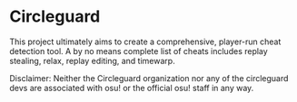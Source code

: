 # Circleguard
This project ultimately aims to create a comprehensive, player-run cheat detection tool. A by no means complete list of cheats includes replay stealing, relax, replay editing, and timewarp.

Disclaimer: Neither the Circleguard organization nor any of the circleguard devs are associated with osu! or the official osu! staff in any way.
